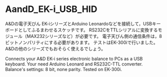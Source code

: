 # AandD_EK-i_USB_HID
A&Dの電子天びん EK-iシリーズとArduino Leonardoなどを接続して，USBキーボードとしてふるまわせるスケッチです。
RS232CをTTLシリアルに変換するモジュール（MAX232シリーズなど）が必要です。
電子天びん側の通信条件は，8ビットノンパリティにする必要があります。
テストはEK-300iで行いました。A&Dの他のシリーズでもおそらく使えるでしょう。

Connects your A&D EK-i series electronic balance to PCs as a USB keyboard.
Your need Arduino Leonard and RS232C-TTL converter.
Balance's settings: 8 bit, none parity.
Tested on EK-300i.
